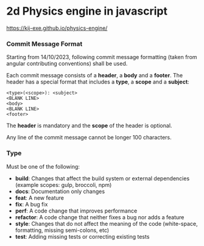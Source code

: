 # 2d Physics engine in javascript 
https://kij-exe.github.io/physics-engine/








### Commit Message Format
Starting from 14/10/2023, following commit message formatting (taken from angular contributing conventions) shall be used.

Each commit message consists of a **header**, a **body** and a **footer**.  The header has a special
format that includes a **type**, a **scope** and a **subject**:

```
<type>(<scope>): <subject>
<BLANK LINE>
<body>
<BLANK LINE>
<footer>
```

The **header** is mandatory and the **scope** of the header is optional.

Any line of the commit message cannot be longer 100 characters.

### Type
Must be one of the following:

* **build**: Changes that affect the build system or external dependencies (example scopes: gulp, broccoli, npm)
* **docs**: Documentation only changes
* **feat**: A new feature
* **fix**: A bug fix
* **perf**: A code change that improves performance
* **refactor**: A code change that neither fixes a bug nor adds a feature
* **style**: Changes that do not affect the meaning of the code (white-space, formatting, missing semi-colons, etc)
* **test**: Adding missing tests or correcting existing tests
